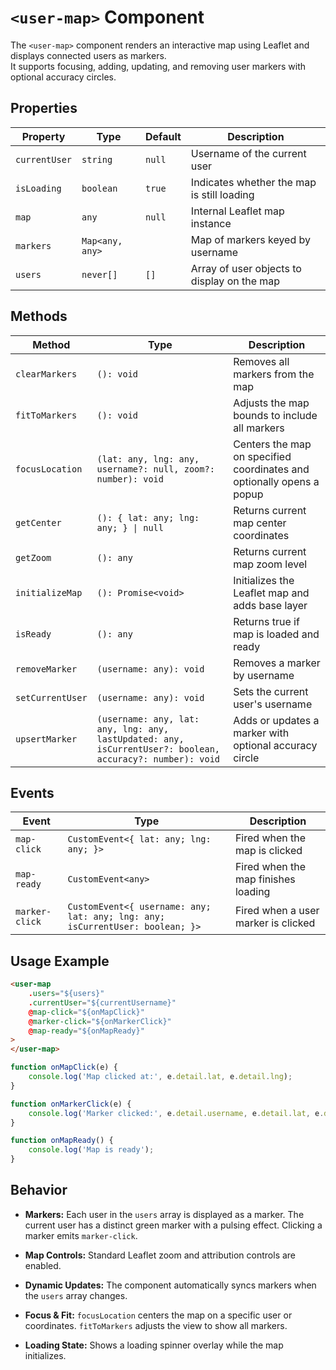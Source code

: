 # `<user-map>` Component

The `<user-map>` component renders an interactive map using Leaflet and displays connected users as markers.  
It supports focusing, adding, updating, and removing user markers with optional accuracy circles.

## Properties

| Property      | Type            | Default | Description                                 |
| ------------- | --------------- | ------- | ------------------------------------------- |
| `currentUser` | `string`        | `null`  | Username of the current user                |
| `isLoading`   | `boolean`       | `true`  | Indicates whether the map is still loading  |
| `map`         | `any`           | `null`  | Internal Leaflet map instance               |
| `markers`     | `Map<any, any>` |         | Map of markers keyed by username            |
| `users`       | `never[]`       | `[]`    | Array of user objects to display on the map |

## Methods

| Method           | Type                                                                                                      | Description                                                           |
| ---------------- | --------------------------------------------------------------------------------------------------------- | --------------------------------------------------------------------- |
| `clearMarkers`   | `(): void`                                                                                                | Removes all markers from the map                                      |
| `fitToMarkers`   | `(): void`                                                                                                | Adjusts the map bounds to include all markers                         |
| `focusLocation`  | `(lat: any, lng: any, username?: null, zoom?: number): void`                                              | Centers the map on specified coordinates and optionally opens a popup |
| `getCenter`      | `(): { lat: any; lng: any; } \| null`                                                                     | Returns current map center coordinates                                |
| `getZoom`        | `(): any`                                                                                                 | Returns current map zoom level                                        |
| `initializeMap`  | `(): Promise<void>`                                                                                       | Initializes the Leaflet map and adds base layer                       |
| `isReady`        | `(): any`                                                                                                 | Returns true if map is loaded and ready                               |
| `removeMarker`   | `(username: any): void`                                                                                   | Removes a marker by username                                          |
| `setCurrentUser` | `(username: any): void`                                                                                   | Sets the current user's username                                      |
| `upsertMarker`   | `(username: any, lat: any, lng: any, lastUpdated: any, isCurrentUser?: boolean, accuracy?: number): void` | Adds or updates a marker with optional accuracy circle                |

## Events

| Event          | Type                                                                          | Description                         |
| -------------- | ----------------------------------------------------------------------------- | ----------------------------------- |
| `map-click`    | `CustomEvent<{ lat: any; lng: any; }>`                                        | Fired when the map is clicked       |
| `map-ready`    | `CustomEvent<any>`                                                            | Fired when the map finishes loading |
| `marker-click` | `CustomEvent<{ username: any; lat: any; lng: any; isCurrentUser: boolean; }>` | Fired when a user marker is clicked |

## Usage Example

```html
<user-map
    .users="${users}"
    .currentUser="${currentUsername}"
    @map-click="${onMapClick}"
    @marker-click="${onMarkerClick}"
    @map-ready="${onMapReady}"
>
</user-map>
```

```js
function onMapClick(e) {
    console.log('Map clicked at:', e.detail.lat, e.detail.lng);
}

function onMarkerClick(e) {
    console.log('Marker clicked:', e.detail.username, e.detail.lat, e.detail.lng);
}

function onMapReady() {
    console.log('Map is ready');
}
```

## Behavior

- **Markers:**
  Each user in the `users` array is displayed as a marker. The current user has a distinct green marker with a pulsing effect.
  Clicking a marker emits `marker-click`.

- **Map Controls:**
  Standard Leaflet zoom and attribution controls are enabled.

- **Dynamic Updates:**
  The component automatically syncs markers when the `users` array changes.

- **Focus & Fit:**
  `focusLocation` centers the map on a specific user or coordinates.
  `fitToMarkers` adjusts the view to show all markers.

- **Loading State:**
  Shows a loading spinner overlay while the map initializes.
